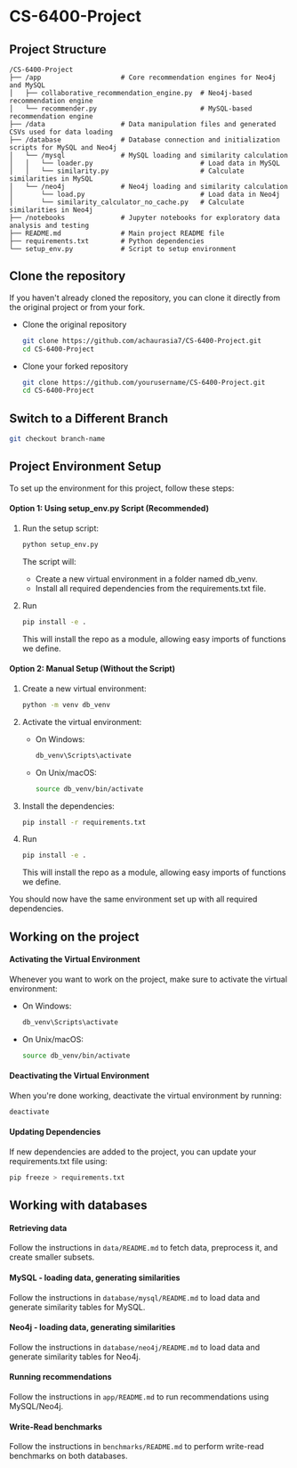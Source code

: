 # CS-6400-Project

## **Project Structure**

```
/CS-6400-Project
├── /app                    # Core recommendation engines for Neo4j and MySQL
│   ├── collaborative_recommendation_engine.py  # Neo4j-based recommendation engine
│   └── recommender.py                          # MySQL-based recommendation engine
├── /data                   # Data manipulation files and generated CSVs used for data loading
├── /database               # Database connection and initialization scripts for MySQL and Neo4j
│   └── /mysql              # MySQL loading and similarity calculation
│   │   └── loader.py                           # Load data in MySQL
│   │   └── similarity.py                       # Calculate similarities in MySQL
│   └── /neo4j              # Neo4j loading and similarity calculation
│       └── load.py                             # Load data in Neo4j
│       └── similarity_calculator_no_cache.py   # Calculate similarities in Neo4j
├── /notebooks              # Jupyter notebooks for exploratory data analysis and testing
├── README.md               # Main project README file
├── requirements.txt        # Python dependencies
└── setup_env.py            # Script to setup environment
```

## Clone the repository
If you haven't already cloned the repository, you can clone it directly from the original project or from your fork.
- Clone the original repository
   ```bash
   git clone https://github.com/achaurasia7/CS-6400-Project.git
   cd CS-6400-Project
   ```
- Clone your forked repository
   ```bash
   git clone https://github.com/yourusername/CS-6400-Project.git
   cd CS-6400-Project
   ```

## Switch to a Different Branch
   ```bash
   git checkout branch-name
   ```

## Project Environment Setup

To set up the environment for this project, follow these steps:

#### Option 1: Using setup_env.py Script (Recommended)
1. Run the setup script:
   ```bash
   python setup_env.py
   ```

   The script will:
    - Create a new virtual environment in a folder named db_venv.
    - Install all required dependencies from the requirements.txt file.

2. Run
    ```bash
    pip install -e .
    ```
    This will install the repo as a module, allowing easy imports of functions we define.


#### Option 2: Manual Setup (Without the Script)
1. Create a new virtual environment:
   ```bash
   python -m venv db_venv
   ```

2. Activate the virtual environment:
   - On Windows:
     ```bash
     db_venv\Scripts\activate
     ```
   - On Unix/macOS:
     ```bash
     source db_venv/bin/activate
     ```

3. Install the dependencies:
   ```bash
   pip install -r requirements.txt
   ```

4. Run
    ```bash
    pip install -e .
    ```
    This will install the repo as a module, allowing easy imports of functions we define.

You should now have the same environment set up with all required dependencies.



## Working on the project
#### Activating the Virtual Environment
Whenever you want to work on the project, make sure to activate the virtual environment:
- On Windows:
    ```bash
    db_venv\Scripts\activate
    ```
- On Unix/macOS:
    ```bash
    source db_venv/bin/activate
    ```

#### Deactivating the Virtual Environment
When you're done working, deactivate the virtual environment by running:

```bash
deactivate
```

#### Updating Dependencies
If new dependencies are added to the project, you can update your requirements.txt file using:
```bash
pip freeze > requirements.txt
```

## Working with databases

#### Retrieving data

Follow the instructions in ```data/README.md``` to fetch data, preprocess it, and create smaller subsets.

#### MySQL - loading data, generating similarities
Follow the instructions in ```database/mysql/README.md``` to load data and generate similarity tables for MySQL.

#### Neo4j - loading data, generating similarities

Follow the instructions in ```database/neo4j/README.md``` to load data and generate similarity tables for Neo4j.

#### Running recommendations

Follow the instructions in ```app/README.md``` to run recommendations using MySQL/Neo4j.

#### Write-Read benchmarks

Follow the instructions in ```benchmarks/README.md``` to perform write-read benchmarks on both databases.
 